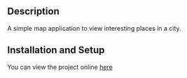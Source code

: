 ## Description

A simple map application to view interesting places in a city.

## Installation and Setup

You can view the project online [here](https://siriusted.github.io/frontend-nanodegree-neighbourhood-map/)


